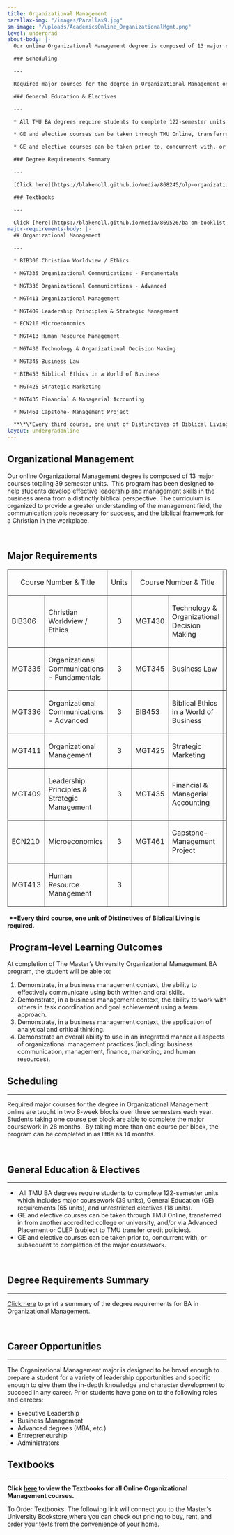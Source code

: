 ```yaml
---
title: Organizational Management
parallax-img: "/images/Parallax9.jpg"
sm-image: "/uploads/AcademicsOnline_OrganizationalMgmt.png"
level: undergrad
about-body: |-
  Our online Organizational Management degree is composed of 13 major courses totaling 39 semester units. This program has been designed to help students develop effective leadership and management skills in the business arena from a distinctly biblical perspective. The curriculum is organized to provide a greater understanding of the management field, the communication tools necessary for success, and the biblical framework for a Christian in the workplace.

  ### Scheduling

  ---

  Required major courses for the degree in Organizational Management online are taught in two 8-week blocks over three semesters each year. Students taking one course per block are able to complete the major coursework in 28 months. By taking more than one course per block, the program can be completed in as little as 14 months.

  ### General Education & Electives

  ---

  * All TMU BA degrees require students to complete 122-semester units which includes major coursework (39 units), General Education (GE) requirements (65 units), and unrestricted electives (18 units).

  * GE and elective courses can be taken through TMU Online, transferred in from another accredited college or university, and/or via Advanced Placement or CLEP (subject to TMU transfer credit policies).

  * GE and elective courses can be taken prior to, concurrent with, or subsequent to completion of the major coursework.

  ### Degree Requirements Summary

  ---

  [Click here](https://blakenoll.github.io/media/868245/olp-organizational-management-tmu.pdf "OLP Organizational Management-TMU.pdf")to print a summary of the degree requirements for BA in Organizational Management.

  ### Textbooks

  ---

  Click [here](https://blakenoll.github.io/media/869526/ba-om-booklist-new.pdf "BA-OM Booklist NEW.pdf") to view the Textbooks for all Online Organizational Management courses.
major-requirements-body: |-
  ## Organizational Management

  ---

  * BIB306 Christian Worldview / Ethics

  * MGT335 Organizational Communications - Fundamentals

  * MGT336 Organizational Communications - Advanced

  * MGT411 Organizational Management

  * MGT409 Leadership Principles & Strategic Management

  * ECN210 Microeconomics

  * MGT413 Human Resource Management

  * MGT430 Technology & Organizational Decision Making

  * MGT345 Business Law

  * BIB453 Biblical Ethics in a World of Business

  * MGT425 Strategic Marketing

  * MGT435 Financial & Managerial Accounting

  * MGT461 Capstone- Management Project

  **\*\*Every third course, one unit of Distinctives of Biblical Living is required.**
layout: undergradonline
---
```


<h2>Organizational Management</h2>
<p>Our <span>online Organizational Management degree</span> is composed of 13 major courses totaling 39 semester units.  This program has been designed to help students develop effective leadership and management skills in the business arena from a distinctly biblical perspective. The curriculum is organized to provide a greater understanding of the management field, the communication tools necessary for success, and the biblical framework for a Christian in the workplace.</p>
<p> </p>
<h2>Major Requirements</h2>
<table border="1" cellspacing="0" cellpadding="5" style="width: 100%;">
<tbody>
<tr>
<td colspan="2" width="282" valign="bottom">
<p align="center">Course Number &amp; Title</p>
</td>
<td width="41" valign="bottom">
<p align="center">Units</p>
</td>
<td colspan="2" width="265" valign="bottom">
<p align="center">Course Number &amp; Title</p>
</td>
<td width="42" valign="bottom">
<p align="center">Units</p>
</td>
</tr>
<tr>
<td width="51">
<p>BIB306</p>
</td>
<td width="231">
<p>Christian Worldview / Ethics</p>
</td>
<td width="41">
<p align="center">3</p>
</td>
<td width="51">
<p>MGT430</p>
</td>
<td width="214">
<p>Technology &amp; Organizational Decision Making</p>
</td>
<td width="42">
<p align="center">3</p>
</td>
</tr>
<tr>
<td width="51">
<p>MGT335</p>
</td>
<td width="231">
<p>Organizational Communications - Fundamentals</p>
</td>
<td width="41">
<p align="center">3</p>
</td>
<td width="51">
<p><span>MGT345</span></p>
</td>
<td width="214">
<p>Business Law</p>
</td>
<td width="42">
<p align="center">3</p>
</td>
</tr>
<tr>
<td width="51">
<p>MGT336</p>
</td>
<td width="231">
<p>Organizational Communications - Advanced</p>
</td>
<td width="41">
<p align="center">3</p>
</td>
<td width="51">
<p><span>BIB453</span></p>
</td>
<td width="214">
<p>Biblical Ethics in a World of Business</p>
</td>
<td width="42">
<p align="center">3</p>
</td>
</tr>
<tr>
<td width="51">
<p>MGT411</p>
</td>
<td width="231">
<p>Organizational Management</p>
</td>
<td width="41">
<p align="center">3</p>
</td>
<td width="51">
<p><span>MGT425</span></p>
</td>
<td width="214">
<p>Strategic Marketing</p>
</td>
<td width="42">
<p align="center">3</p>
</td>
</tr>
<tr>
<td width="51">
<p>MGT409</p>
</td>
<td width="231">
<p>Leadership Principles &amp; Strategic Management</p>
</td>
<td width="41">
<p align="center">3</p>
</td>
<td width="51">
<p><span>MGT435</span></p>
</td>
<td width="214">
<p>Financial &amp; Managerial Accounting</p>
</td>
<td width="42">
<p align="center">3</p>
</td>
</tr>
<tr>
<td width="51">
<p>ECN210</p>
</td>
<td width="231">
<p>Microeconomics</p>
</td>
<td width="41">
<p align="center">3</p>
</td>
<td width="51">
<p><span>MGT461</span></p>
</td>
<td width="214">
<p>Capstone- Management Project</p>
</td>
<td width="42">
<p align="center">3</p>
</td>
</tr>
<tr>
<td width="51">
<p>MGT413</p>
</td>
<td width="231">
<p>Human Resource Management</p>
</td>
<td width="41">
<p align="center">3</p>
</td>
<td width="51">
<p> </p>
</td>
<td width="214">
<p> </p>
</td>
<td width="42">
<p align="center"> </p>
</td>
</tr>
</tbody>
</table>
<p> <strong>**Every third course, one unit of Distinctives of Biblical Living is required.</strong> </p>
<h2> Program-level Learning Outcomes</h2>
<p>At completion of The Master’s University Organizational Management BA program, the student will be able to:</p>
<ol>
<li>Demonstrate, in a business management context, the ability to effectively communicate using both written and oral skills.</li>
<li>Demonstrate, in a business management context, the ability to work with others in task coordination and goal achievement using a team approach.</li>
<li>Demonstrate, in a business management context, the application of analytical and critical thinking.</li>
<li>Demonstrate an overall ability to use in an integrated manner all aspects of organizational management practices (including: business communication, management, finance, marketing, and human resources).</li>
</ol>
<h2>Scheduling</h2>
<hr />
<p>Required major courses for the degree in Organizational Management online are taught in two 8-week blocks over three semesters each year.  Students taking one course per block are able to complete the major coursework in 28 months.  By taking more than one course per block, the program can be completed in as little as 14 months.</p>
<p> </p>
<h2>General Education &amp; Electives</h2>
<div><hr /></div>
<ul>
<li> All TMU BA degrees require students to complete 122-semester units which includes major coursework (39 units), General Education (GE) requirements (65 units), and unrestricted electives (18 units).</li>
<li>GE and elective courses can be taken through TMU Online, transferred in from another accredited college or university, and/or via Advanced Placement or CLEP (subject to TMU transfer credit policies).</li>
<li>GE and elective courses can be taken prior to, concurrent with, or subsequent to completion of the major coursework.</li>
</ul>
<p> </p>
<h2>Degree Requirements Summary</h2>
<div><hr /></div>
<p><a href="/media/868245/olp-organizational-management-tmu.pdf" title="OLP Organizational Management-TMU.pdf"><span style="background-color: #ffffff;">Click here</span></a> to print a summary of the degree requirements for BA in Organizational Management.</p>
<p> </p>
<h2>Career Opportunities</h2>
<div><hr /></div>
<p>The Organizational Management major is designed to be broad enough to prepare a student for a variety of leadership opportunities and specific enough to give them the in-depth knowledge and character development to succeed in any career. Prior students have gone on to the following roles and careers:</p>
<ul>
<li>Executive Leadership</li>
<li>Business Management</li>
<li>Advanced degrees (MBA, etc.)</li>
<li>Entrepreneurship</li>
<li>Administrators</li>
</ul>
<h2>Textbooks</h2>
<p><span style="color: #616161; font-family: Raleway, sans-serif; font-size: 22px; font-weight: 800; line-height: 28px;"><!--EndFragment--> </span></p>
<div><hr /></div>
<p><strong>Click <a href="/media/869526/ba-om-booklist-new.pdf" title="BA-OM Booklist NEW.pdf">here</a> to view the Textbooks for all Online Organizational Management courses.</strong></p>
<p>To Order Textbooks: The following link will connect you to the <span style="background-color: #ffffff;">Master's University Bookstore</span><a style="background-color: #ffffff;" href="http://www.cbamatthews.com/masterscoll/buy_main.asp"> </a>where you can check out pricing to buy, rent, and order your texts from the convenience of your home.</p>
<p> </p>

